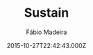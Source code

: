 ---
title: Sustain
github: https://github.com/biomadeira/sustain
demo: https://jekyller.github.io/sustain/
author: Fábio Madeira
ssg:
  - Jekyll
cms:
  - No Cms
date: 2015-10-27T22:42:43.000Z
github_branch: gh-pages
description: 🎹 Personal blog powered by Jekyll
stale: true
---